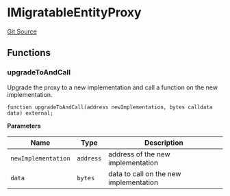 # IMigratableEntityProxy
[Git Source](https://github.com/symbioticfi/core/blob/454f363c3e06eeffbe2515756b914d72c84b8ae4/src/interfaces/common/IMigratableEntityProxy.sol)


## Functions
### upgradeToAndCall

Upgrade the proxy to a new implementation and call a function on the new implementation.


```solidity
function upgradeToAndCall(address newImplementation, bytes calldata data) external;
```
**Parameters**

|Name|Type|Description|
|----|----|-----------|
|`newImplementation`|`address`|address of the new implementation|
|`data`|`bytes`|data to call on the new implementation|


